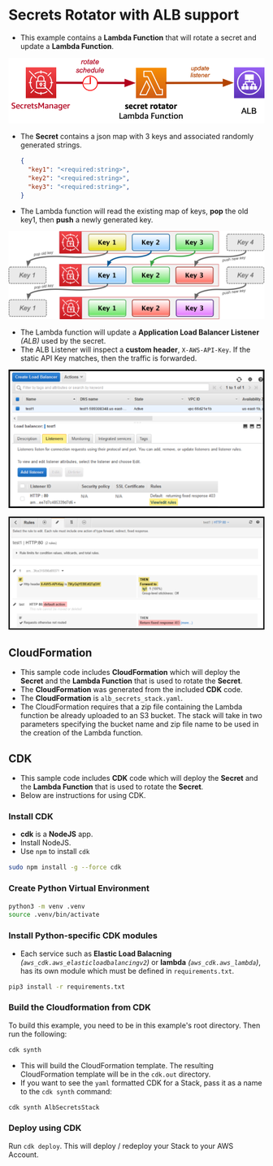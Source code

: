 Secrets Rotator with ALB support
================================

* This example contains a **Lambda Function** that will rotate a secret and update a **Lambda Function**.

![ALB SecretsManager](alb_secretsmanager.png)

* The **Secret** contains a json map with 3 keys and associated randomly generated strings.

  ```json
  {
    "key1": "<required:string>",
    "key2": "<required:string>",
    "key3": "<required:string>",
  }
  ```

* The Lambda function will read the existing map of keys, **pop** the old key1, then **push** a newly generated key.

![ALB SecretsManager pop and push rotation](alb_secretsmanager_poppush.png)

* The Lambda function will update a **Application Load Balancer Listener** _(ALB)_ used by the secret.
* The ALB Listener will inspect a **custom header**, `X-AWS-API-Key`. If the static API Key matches, then the traffic is forwarded.


![Application Load Balancer Listeners](AlbListeners.png)


![Application Load Balancer Listener Rules](AlbRules.png)



## CloudFormation

* This sample code includes **CloudFormation** which will deploy the **Secret** and the **Lambda Function** that is used to rotate the **Secret**.
* The **CloudFormation** was generated from the included **CDK** code.
* The **CloudFormation** is `alb_secrets_stack.yaml`.
* The CloudFormation requires that a zip file containing the Lambda function be already uploaded to an S3 bucket. The stack will take in two parameters specifying the bucket name and zip file name to be used in the creation of the Lambda function.



## CDK

* This sample code includes **CDK** code which will deploy the **Secret** and the **Lambda Function** that is used to rotate the **Secret**.
* Below are instructions for using CDK.

### Install CDK

* **cdk** is a **NodeJS** app.
* Install NodeJS.
* Use `npm` to install `cdk`

```bash
sudo npm install -g --force cdk
```

### Create Python Virtual Environment

```bash
python3 -m venv .venv
source .venv/bin/activate
```


### Install Python-specific CDK modules

* Each service such as **Elastic Load Balacning** _(`aws_cdk.aws_elasticloadbalancingv2`)_ or **lambda** _(`aws_cdk.aws_lambda`)_, has its own module which must be defined in `requirements.txt`.

```bash
pip3 install -r requirements.txt
```


### Build the Cloudformation from CDK

To build this example, you need to be in this example's root directory. Then run the following:

```bash
cdk synth
```

* This will build the CloudFormation template. The resulting CloudFormation template will be in the `cdk.out` directory.
* If you want to see the `yaml` formatted CDK for a Stack, pass it as a name to the `cdk synth` command:

```bash
cdk synth AlbSecretsStack
```

### Deploy using CDK

Run `cdk deploy`. This will deploy / redeploy your Stack to your AWS Account.






